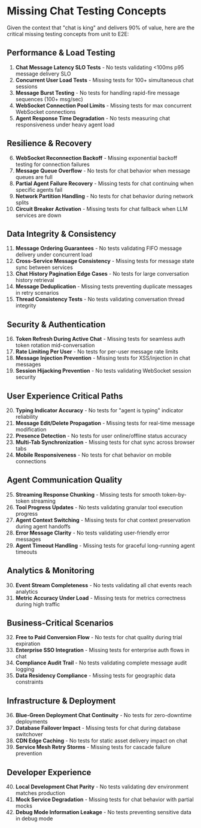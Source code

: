 # Missing Chat Testing Concepts

Given the context that "chat is king" and delivers 90% of value, here are the critical missing testing concepts from unit to E2E:

## Performance & Load Testing
1. **Chat Message Latency SLO Tests** - No tests validating <100ms p95 message delivery SLO
2. **Concurrent User Load Tests** - Missing tests for 100+ simultaneous chat sessions 
3. **Message Burst Testing** - No tests for handling rapid-fire message sequences (100+ msg/sec)
4. **WebSocket Connection Pool Limits** - Missing tests for max concurrent WebSocket connections
5. **Agent Response Time Degradation** - No tests measuring chat responsiveness under heavy agent load

## Resilience & Recovery
6. **WebSocket Reconnection Backoff** - Missing exponential backoff testing for connection failures
7. **Message Queue Overflow** - No tests for chat behavior when message queues are full
8. **Partial Agent Failure Recovery** - Missing tests for chat continuing when specific agents fail
9. **Network Partition Handling** - No tests for chat behavior during network splits
10. **Circuit Breaker Activation** - Missing tests for chat fallback when LLM services are down

## Data Integrity & Consistency
11. **Message Ordering Guarantees** - No tests validating FIFO message delivery under concurrent load
12. **Cross-Service Message Consistency** - Missing tests for message state sync between services
13. **Chat History Pagination Edge Cases** - No tests for large conversation history retrieval
14. **Message Deduplication** - Missing tests preventing duplicate messages in retry scenarios
15. **Thread Consistency Tests** - No tests validating conversation thread integrity

## Security & Authentication
16. **Token Refresh During Active Chat** - Missing tests for seamless auth token rotation mid-conversation
17. **Rate Limiting Per User** - No tests for per-user message rate limits
18. **Message Injection Prevention** - Missing tests for XSS/injection in chat messages
19. **Session Hijacking Prevention** - No tests validating WebSocket session security

## User Experience Critical Paths
20. **Typing Indicator Accuracy** - No tests for "agent is typing" indicator reliability
21. **Message Edit/Delete Propagation** - Missing tests for real-time message modification
22. **Presence Detection** - No tests for user online/offline status accuracy
23. **Multi-Tab Synchronization** - Missing tests for chat sync across browser tabs
24. **Mobile Responsiveness** - No tests for chat behavior on mobile connections

## Agent Communication Quality
25. **Streaming Response Chunking** - Missing tests for smooth token-by-token streaming
26. **Tool Progress Updates** - No tests validating granular tool execution progress
27. **Agent Context Switching** - Missing tests for chat context preservation during agent handoffs
28. **Error Message Clarity** - No tests validating user-friendly error messages
29. **Agent Timeout Handling** - Missing tests for graceful long-running agent timeouts

## Analytics & Monitoring
30. **Event Stream Completeness** - No tests validating all chat events reach analytics
31. **Metric Accuracy Under Load** - Missing tests for metrics correctness during high traffic

## Business-Critical Scenarios
32. **Free to Paid Conversion Flow** - No tests for chat quality during trial expiration
33. **Enterprise SSO Integration** - Missing tests for enterprise auth flows in chat
34. **Compliance Audit Trail** - No tests validating complete message audit logging
35. **Data Residency Compliance** - Missing tests for geographic data constraints

## Infrastructure & Deployment
36. **Blue-Green Deployment Chat Continuity** - No tests for zero-downtime deployments
37. **Database Failover Impact** - Missing tests for chat during database switchover
38. **CDN Edge Caching** - No tests for static asset delivery impact on chat
39. **Service Mesh Retry Storms** - Missing tests for cascade failure prevention

## Developer Experience
40. **Local Development Chat Parity** - No tests validating dev environment matches production
41. **Mock Service Degradation** - Missing tests for chat behavior with partial mocks
42. **Debug Mode Information Leakage** - No tests preventing sensitive data in debug mode